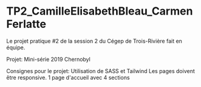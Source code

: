 # TP2_CamilleElisabethBleau_CarmenFerlatte
Le projet pratique #2 de la session 2 du Cégep de Trois-Rivière fait en équipe.

Projet: Mini-série 2019 Chernobyl

Consignes pour le projet: 
Utilisation de SASS et Tailwind
Les pages doivent être responsive.
1 page d'accueil avec 4 sections
